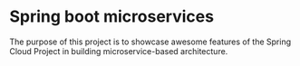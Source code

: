 # Spring boot microservices

The purpose of this project is to showcase awesome features of the Spring Cloud Project in building microservice-based architecture.